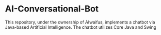 # AI-Conversational-Bot
This repository, under the ownership of AIwaifus, implements a chatbot via Java-based Artificial Intelligence. The chatbot utilizes Core Java and Swing 